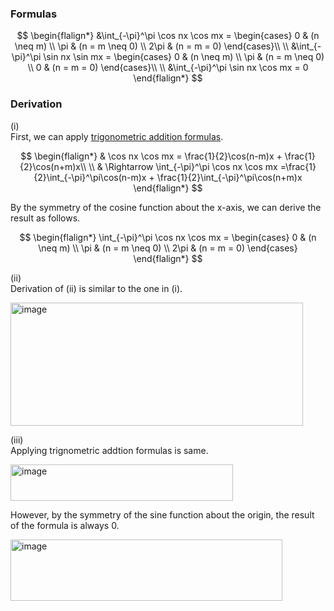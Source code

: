 ### Formulas
$$
\begin{flalign*}
&\int_{-\pi}^\pi \cos nx \cos mx = 
\begin{cases} 
0 & (n \neq m)
\\ \pi & (n = m \neq 0)
\\ 2\pi & (n = m = 0)
\end{cases}\\
\\ 
&\int_{-\pi}^\pi \sin nx \sin mx = 
\begin{cases} 
0 & (n \neq m)
\\ \pi & (n = m \neq 0)
\\ 0 & (n = m = 0)
\end{cases}\\
\\ 
&\int_{-\pi}^\pi \sin nx \cos mx = 0 
\end{flalign*}
$$

### Derivation
(i)  
First, we can apply [trigonometric addition formulas](https://enginebeast.github.io/math1/).

$$
\begin{flalign*}
& \cos nx \cos mx = \frac{1}{2}\cos(n-m)x + \frac{1}{2}\cos(n+m)x\\
\\
& \Rightarrow \int_{-\pi}^\pi \cos nx \cos mx =\frac{1}{2}\int_{-\pi}^\pi\cos(n-m)x + \frac{1}{2}\int_{-\pi}^\pi\cos(n+m)x
\end{flalign*}
$$

By the symmetry of the cosine function about the x-axis, we can derive the result as follows.

$$
\begin{flalign*}
\int_{-\pi}^\pi \cos nx \cos mx = 
\begin{cases} 
0 & (n \neq m)
\\ \pi & (n = m \neq 0)
\\ 2\pi & (n = m = 0)
\end{cases}
\end{flalign*}
$$

(ii)  
Derivation of (ii) is similar to the one in (i).

<img width="468" height="197" alt="image" src="https://github.com/user-attachments/assets/ecee5123-27cf-47ae-bea6-1d355866c4c9" />


(iii)  
Applying trignometric addtion formulas is same.

<img width="356" height="58" alt="image" src="https://github.com/user-attachments/assets/876b8c9b-6e06-4be8-aa27-2d7e318e7c4b" />

However, by the symmetry of the sine function about the origin, the result of the formula is always 0.

<img width="435" height="98" alt="image" src="https://github.com/user-attachments/assets/5f2f55ed-b26e-4c28-aa48-7505e2123027" />
